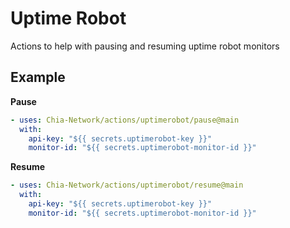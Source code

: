 # Uptime Robot

Actions to help with pausing and resuming uptime robot monitors

## Example

**Pause**

```yaml
- uses: Chia-Network/actions/uptimerobot/pause@main
  with:
    api-key: "${{ secrets.uptimerobot-key }}"
    monitor-id: "${{ secrets.uptimerobot-monitor-id }}"
```

**Resume**

```yaml
- uses: Chia-Network/actions/uptimerobot/resume@main
  with:
    api-key: "${{ secrets.uptimerobot-key }}"
    monitor-id: "${{ secrets.uptimerobot-monitor-id }}"
```
